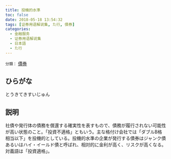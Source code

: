 ```yaml
---
title: 投機的水準
toc: false
date: 2018-05-18 13:54:32
tags: [证券用语解说集, た行, 債券]
categories:
  - 金融服务
  - 证券用语解说集
  - 日本語
  - た行
---
```


`分類：` [債券](/tags/債券/)

## ひらがな

とうきてきすいじゅん

## 説明

社債や発行体の債務を償還する確実性を表すもので、債務が履行されない可能性が高い状態のこと。「投資不適格」ともいう。主な格付け会社では「ダブルB格相当以下」を投機的としている。投機的水準の企業が発行する債券はジャンク債あるいはハイ・イールド債と呼ばれ、相対的に金利が高く、リスクが高くなる。対義語は「投資適格」。
